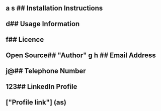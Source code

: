 ## a  s  ## Installation Instructions <br /><br /> d## Usage Information <br /><br /> f## Licence <br /><br /> Open Source## "Author"  g h  ## Email Address <br /><br /> j@## Telephone Number <br /><br /> 123## LinkedIn Profile <br /><br /> ["Profile link"] (as)